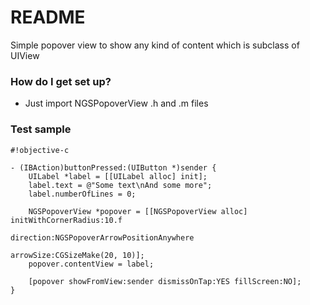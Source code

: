 # README #

Simple popover view to show any kind of content which is subclass of UIView

### How do I get set up? ###

* Just import NGSPopoverView .h and .m files

### Test sample ###


```
#!objective-c

- (IBAction)buttonPressed:(UIButton *)sender {
    UILabel *label = [[UILabel alloc] init];
    label.text = @"Some text\nAnd some more";
    label.numberOfLines = 0;
    
    NGSPopoverView *popover = [[NGSPopoverView alloc] initWithCornerRadius:10.f
                                                               direction:NGSPopoverArrowPositionAnywhere
                                                               arrowSize:CGSizeMake(20, 10)];
    popover.contentView = label;
    
    [popover showFromView:sender dismissOnTap:YES fillScreen:NO];
}
```